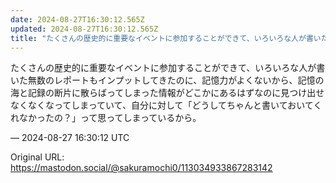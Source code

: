 ```yaml
---
date: 2024-08-27T16:30:12.565Z
updated: 2024-08-27T16:30:12.565Z
title: "たくさんの歴史的に重要なイベントに参加することができて、いろいろな人が書いた無数[...]"
---
```


<p>たくさんの歴史的に重要なイベントに参加することができて、いろいろな人が書いた無数のレポートもインプットしてきたのに、記憶力がよくないから、記憶の海と記録の断片に散らばってしまった情報がどこかにあるはずなのに見つけ出せなくなくなってしまっていて、自分に対して「どうしてちゃんと書いておいてくれなかったの？」って思ってしまっているから。</p>

&mdash; 2024-08-27 16:30:12 UTC

Original URL: https://mastodon.social/@sakuramochi0/113034933867283142
